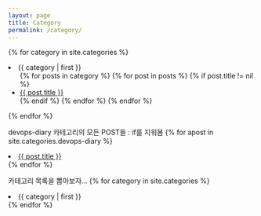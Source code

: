 ```yaml
---
layout: page
title: Category
permalink: /category/
---
```


{% for category in site.categories %}
<li><a name="{{ category | first }}">{{ category | first }}</a>
  <ul>
  {% for posts in category %}
    {% for post in posts %}
      {% if post.title != nil %}
        <li><a href="{{ post.url }}">{{ post.title }}</a></li>
      {% endif %}
    {% endfor %}
  {% endfor %}
  </ul>
</li>
{% endfor %}


devops-diary 카테고리의 모든 POST들 : if를 지워봄
{% for apost in site.categories.devops-diary %}
    <li><a href="{{ post.url }}">{{ post.title }}</a></li>
{% endfor %}

카테고리 목록을 뽑아보자...
{% for category in site.categories %}
<li>{{ category | first }}</li>
{% endfor %}
